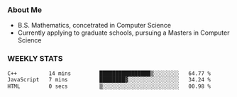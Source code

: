 ### About Me

- B.S. Mathematics, concetrated in Computer Science
- Currently applying to graduate schools, pursuing a Masters in Computer Science


### WEEKLY STATS
<!--START_SECTION:waka-->

```txt
C++          14 mins         ████████████████▒░░░░░░░░   64.77 %
JavaScript   7 mins          ████████▓░░░░░░░░░░░░░░░░   34.24 %
HTML         0 secs          ▒░░░░░░░░░░░░░░░░░░░░░░░░   00.98 %
```

<!--END_SECTION:waka-->
